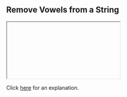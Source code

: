##  Remove Vowels from a String 

<iframe></iframe>

Click [here](Explanation.md) for an explanation.


